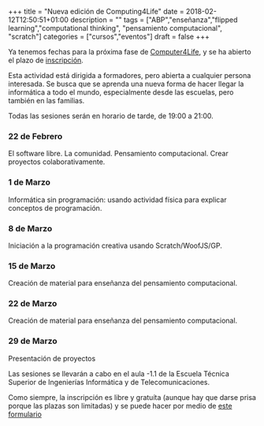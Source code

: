 +++
title = "Nueva edición de Computing4Life"
date = 2018-02-12T12:50:51+01:00
description = ""
tags = ["ABP","enseñanza","flipped learning","computational thinking", "pensamiento computacional", "scratch"]
categories = ["cursos","eventos"]
draft = false
+++

Ya tenemos fechas para la próxima fase de <a href="https://computing4life.github.io/post/que-es/">Computer4Life</a>, y se ha abierto el plazo de <a href="https://goo.gl/forms/A3VDfaQtsGEYf9RR2">inscripción</a>.

Esta actividad está dirigida a formadores, pero abierta a cualquier persona interesada. Se busca que se aprenda una nueva forma de hacer llegar la informática a todo el mundo, especialmente desde las escuelas, pero también en las familias.

Todas las sesiones serán en horario de tarde, de 19:00 a 21:00.

### 22 de Febrero
El software libre. La comunidad. Pensamiento computacional. Crear proyectos colaborativamente.

### 1 de Marzo
Informática sin programación: usando actividad física para explicar conceptos de programación.

### 8 de Marzo
Iniciación a la programación creativa usando Scratch/WoofJS/GP.

### 15 de Marzo
Creación de material para enseñanza del pensamiento computacional.

### 22 de Marzo
Creación de material para enseñanza del pensamiento computacional.

### 29 de Marzo
Presentación de proyectos

Las sesiones se llevarán a cabo en el aula -1.1 de la Escuela Técnica Superior de Ingenierías Informática y de Telecomunicaciones.

Como siempre, la inscripción es libre y gratuíta (aunque hay que darse prisa porque las plazas son limitadas) y se puede hacer por medio de <a href="https://goo.gl/forms/A3VDfaQtsGEYf9RR2">este formulario</a>

